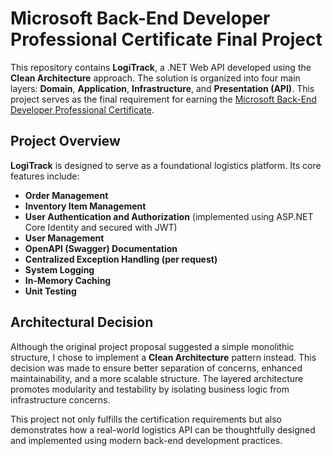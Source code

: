 # Microsoft Back-End Developer Professional Certificate Final Project

This repository contains **LogiTrack**, a .NET Web API developed using the **Clean Architecture** approach. The solution is organized into four main layers: **Domain**, **Application**, **Infrastructure**, and **Presentation (API)**. This project serves as the final requirement for earning the [Microsoft Back-End Developer Professional Certificate](https://www.coursera.org/professional-certificates/microsoft-back-end-developer).

## Project Overview

**LogiTrack** is designed to serve as a foundational logistics platform. Its core features include:

- **Order Management**
- **Inventory Item Management**
- **User Authentication and Authorization** (implemented using ASP.NET Core Identity and secured with JWT)
- **User Management**
- **OpenAPI (Swagger) Documentation**
- **Centralized Exception Handling (per request)**
- **System Logging**
- **In-Memory Caching**
- **Unit Testing**

## Architectural Decision

Although the original project proposal suggested a simple monolithic structure, I chose to implement a **Clean Architecture** pattern instead. This decision was made to ensure better separation of concerns, enhanced maintainability, and a more scalable structure. The layered architecture promotes modularity and testability by isolating business logic from infrastructure concerns.

This project not only fulfills the certification requirements but also demonstrates how a real-world logistics API can be thoughtfully designed and implemented using modern back-end development practices.
